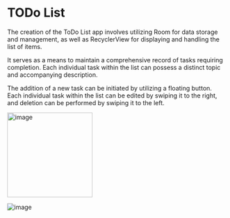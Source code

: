 # TODo List
The creation of the ToDo List app involves utilizing Room for data storage and management, as well as RecyclerView for displaying and handling the list of items.

It serves as a means to maintain a comprehensive record of tasks requiring completion. Each individual task within the list can possess a distinct topic and accompanying description.

The addition of a new task can be initiated by utilizing a floating button. Each individual task within the list can be edited by swiping it to the right, and deletion can be performed by swiping it to the left.

<img width="196" alt="image" src="https://github.com/kashish8660/ToDo-List/assets/65414984/f676a19e-8b12-476e-a49c-b8f33b5a4c48">



![image](https://github.com/kashish8660/Room_RecylerView/assets/65414984/c9b83da9-29f2-4a60-bf21-19ceedf2634a)
